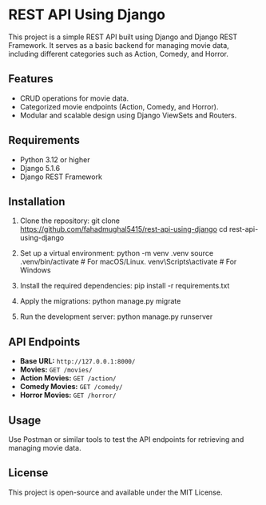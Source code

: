 # REST API Using Django

This project is a simple REST API built using Django and Django REST Framework. It serves as a basic backend for managing movie data, including different categories such as Action, Comedy, and Horror.

## Features

- CRUD operations for movie data.
- Categorized movie endpoints (Action, Comedy, and Horror).
- Modular and scalable design using Django ViewSets and Routers.

## Requirements

- Python 3.12 or higher
- Django 5.1.6
- Django REST Framework

## Installation

1. Clone the repository:
git clone https://github.com/fahadmughal5415/rest-api-using-django
cd rest-api-using-django

2. Set up a virtual environment:
python -m venv .venv source .venv/bin/activate # For macOS/Linux.
venv\Scripts\activate # For Windows

3. Install the required dependencies:
pip install -r requirements.txt

4. Apply the migrations:
python manage.py migrate

5. Run the development server:
python manage.py runserver


## API Endpoints

- **Base URL:** `http://127.0.0.1:8000/`
- **Movies:** `GET /movies/`
- **Action Movies:** `GET /action/`
- **Comedy Movies:** `GET /comedy/`
- **Horror Movies:** `GET /horror/`


## Usage

Use Postman or similar tools to test the API endpoints for retrieving and managing movie data.

## License

This project is open-source and available under the MIT License.
